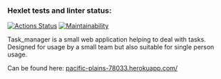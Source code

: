 ### Hexlet tests and linter status:
[![Actions Status](https://github.com/Aleksey94Dan/python-project-lvl4/workflows/hexlet-check/badge.svg)](https://github.com/Aleksey94Dan/python-project-lvl4/actions)
[![Maintainability](https://api.codeclimate.com/v1/badges/bcfef11218269ca2908c/maintainability)](https://codeclimate.com/github/Aleksey94Dan/python-project-lvl4/maintainability)


Task_manager is a small web application helping to deal with tasks. Designed for usage by a small team but also suitable for single person usage.

Can be found here: [pacific-plains-78033.herokuapp.com/](https://pacific-plains-78033.herokuapp.com/)



